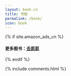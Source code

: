 ```yaml
---
layout: book.cn
title: 书柜
permalink: /book/
icon: book
---
```




<div class="grid">
</div>

<script src="{{ " /js/masonry.pkgd.min.js " | prepend: site.baseurl }}" charset="utf-8"></script>
<script src="{{ " /js/books.cn.js " | prepend: site.baseurl }}" charset="utf-8"></script>

{% if site.amazon_ads_cn %}

#### 更多图书：<a target="_blank"  href="http://www.amazon.cn/b?_encoding=UTF8&camp=536&creative=3200&linkCode=ur2&node=658414051&tag={{site.amazon_ads_cn}}">去逛逛</a><img src="http://ir-cn.amazon-adsystem.com/e/ir?t={{site.amazon_ads_cn}}&l=ur2&o=28" width="1" height="1" border="0" alt="" style="border:none !important; margin:0px !important;" />

{% endif %}


{% include comments.html %}
